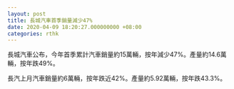 ```yaml
---
layout: post
title: 長城汽車首季銷量減少47%
date: 2020-04-09 18:20:27.000000000 +08:00
categories: rthk
---
```


長城汽車公布，今年首季累計汽車銷量約15萬輛，按年減少47%。產量約14.6萬輛，按年跌49%。

長汽上月汽車銷量約6萬輛，按年跌近42%。產量約5.92萬輛，按年跌43.3%。
